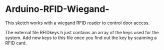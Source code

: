 # Arduino-RFID-Wiegand-
This sketch works with a wiegand RFID reader to control door access.

The external file RFIDkeys.h just contains an array of the keys used for the system. Add new keys to this file once you find out the key by scanning a RFID card.
